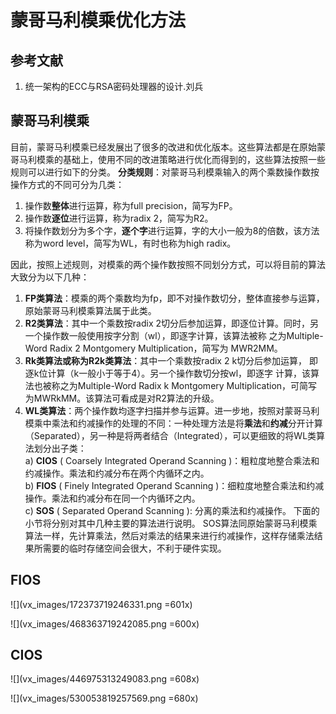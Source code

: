 # 蒙哥马利模乘优化方法


## 参考文献
1. 统一架构的ECC与RSA密码处理器的设计.刘兵


## 蒙哥马利模乘
目前，蒙哥马利模乘已经发展出了很多的改进和优化版本。这些算法都是在原始蒙哥马利模乘的基础上，使用不同的改进策略进行优化而得到的，这些算法按照一些规则可以进行如下的分类。 
**分类规则**：对蒙哥马利模乘输入的两个乘数操作数按操作方式的不同可分为几类： 
1) 操作数**整体**进行运算，称为full precision，简写为FP。  
2) 操作数**逐位**进行运算，称为radix 2，简写为R2。 
3) 将操作数划分为多个字，**逐个字**进行运算，字的大小一般为8的倍数，该方法称为word level，简写为WL，有时也称为high radix。 

因此，按照上述规则，对模乘的两个操作数按照不同划分方式，可以将目前的算法大致分为以下几种： 
1) **FP类算法**：模乘的两个乘数均为fp，即不对操作数切分，整体直接参与运算，原始蒙哥马利模乘算法属于此类。 
2) **R2类算法**：其中一个乘数按radix 2切分后参加运算，即逐位计算。同时，另一个操作数一般使用按字分割（wl），即逐字计算，该算法被称 之为Multiple-Word Radix 2 Montgomery Multiplication，简写为 MWR2MM。 
3) **Rk类算法或称为R2k类算法**：其中一个乘数按radix 2 k切分后参加运算， 即逐k位计算（k一般小于等于4）。另一个操作数切分按wl，即逐字 计算，该算法也被称之为Multiple-Word Radix k Montgomery  Multiplication，可简写为MWRkMM。该算法可看成是对R2算法的升级。 
4) **WL类算法**：两个操作数均逐字扫描并参与运算。进一步地，按照对蒙哥马利模乘中乘法和约减操作的处理的不同：一种处理方法是将**乘法**和**约减**分开计算（Separated），另一种是将两者结合（Integrated），可以更细致的将WL类算法划分出子类：  
a) **CIOS** ( Coarsely Integrated Operand Scanning )：粗粒度地整合乘法和约减操作。乘法和约减分布在两个内循环之内。  
b) **FIOS** ( Finely Integrated Operand Scanning )：细粒度地整合乘法和约减操作。乘法和约减分布在同一个内循环之内。  
c) **SOS** ( Separated Operand Scanning ): 分离的乘法和约减操作。  下面的小节将分别对其中几种主要的算法进行说明。 SOS算法同原始蒙哥马利模乘算法一样，先计算乘法，然后对乘法的结果来进行约减操作，这样存储乘法结果所需要的临时存储空间会很大，不利于硬件实现。 

## FIOS 
![](vx_images/172373719246331.png =601x)

![](vx_images/468363719242085.png =600x)


## CIOS
![](vx_images/446975313249083.png =608x)

![](vx_images/530053819257569.png =680x)
